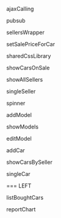 ajaxCalling

pubsub

sellersWrapper

setSalePriceForCar

sharedCssLibrary

showCarsOnSale

showAllSellers

singleSeller

spinner

addModel

showModels

editModel

addCar

showCarsBySeller

singleCar 

=== LEFT

listBoughtCars

reportChart
